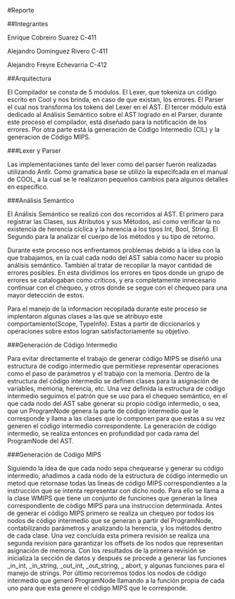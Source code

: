 #Reporte

##Integrantes

Enrique Cobreiro Suarez       C-411

Alejandro Dominguez Rivero    C-411

Alejandro Freyre Echevarria   C-412

##Arquitectura

El Compilador se consta de 5 modulos. El Lexer, que tokeniza un código escrito en Cool y nos brinda,
en caso de que existan, los errores. El Parser el cual nos transforma los tokens del Lexer en el AST.
El tercer módulo está dedicado al Análisis Semántico sobre el AST logrado en el Parser, durante este
proceso el compilador, está diseñado para la notificación de los errores. Por otra parte está la generación de Código
Intermedio (CIL) y la generacion de Código MIPS.

###Lexer y Parser

Las implementaciones tanto del lexer como del parser fueron realizadas utilizando Antlr. Como gramatica
base se utilizo la especifcada en el manual de COOL, a la cual se le realizaron pequeños cambios para
algunos detalles en específico.

###Análisis Semántico

El Análisis Semántico se realizó con dos recorridos al AST. El primero para registrar las Clases, sus
Atributos y sus Métodos, así como verificar la no existencia de herencia cíclica y la herencia a los
tipos Int, Bool, String. El Segundo para la analizar el cuerpo de los métodos y su tipo de retorno.

Durante este proceso nos enfrentamos problemas debido a la idea con la que trabajamos, en la cual cada
nodo del AST sabia como hacer su propio análisis semántico. También al tratar de recopilar la mayor
cantidad de errores posibles. En esta dividimos los errores en tipos donde un grupo de errores se catalogaban
como críticos, y era completamente innecesario continuar con el chequeo, y otros donde se segue con el
chequeo para una mayor detección de estos.

Para el manejo de la informacion recopilada durante este proceso se implentaron algunas clases a las que se
atribuyo este comportamiento(Scope, TypeInfo). Estas a partir de diccionarios y operaciones sobre estos 
logran satisfactoriamente su objetivo.

###Generación de Código Intermedio

Para evitar directamente el trabajo de generar código MIPS se diseñó una estructura de codigo intermedio que 
permitiese representar operaciones como el paso de parámetros y el trabajo con la memoria.
Dentro de la estructura del código intermedio se definen clases para la asignación de variables, memoria,
herencia, etc. Una vez definida la estructura de código intermedio seguimos el patrón que se uso para el chequeo
semántico, en el que cada nodo del AST sabe generar su propio código intermedio, o sea, que un ProgramNode genera
la parte de código intermedio que le corresponde y llama a las clases que lo componen para que estas a su vez
generen el código intermedio correspondente. La generación de código intermedio, se realiza entonces en profundidad
por cada rama del ProgramNode del AST.

###Generación de Código MIPS

Siguiendo la idea de que cada nodo sepa chequearse y generar su código intermedio, añadimos a cada nodo de la estructura
de código intermedio un metod que retornase todas las lineas de código MIPS correspondientes a la instrucción que se
intenta representar con dicho nodo. Para ello se llama a la clase WMIPS que tiene un conjunto de funciones que generan
la linea correspondiente de código MIPS para una instruccion determinada.
Antes de generar el código MIPS primero se realiza un chequeo por todos los nodos de código intermedio que se generan
a partir del ProgramNode, contabilizando parámetros y analizando la herencia, y los métodos dentro de cada clase. Una vez
concluída esta primera revisión se realiza una segunda revision para garantizar los offsets de los nodos que representan
asignación de memoria. Con los resultados de la primera revisión se inicializa la sección de datos y después se procede a 
generar las funciones _in_int, _in_string, _out_int, _out_string, _ abort, y algunas funciones para el manejo de strings.
Por último recorremos todos los nodos de código intermedio que generó ProgramNode llamando a la función propia de cada uno
para que esta genere el código MIPS que le corresponde.
